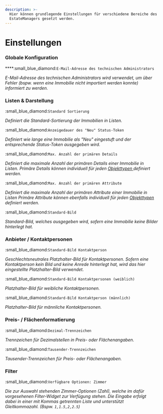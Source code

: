 ```yaml
---
description: >-
  Hier können grundlegende Einstellungen für verschiedene Bereiche des
  EstateManagers gesetzt werden.
---
```


# Einstellungen

### Globale Konfiguration

****:small\_blue\_diamond:`E-Mail-Adresse des technischen Administrators`

_E-Mail-Adresse des technischen Administrators wird verwendet, um über Fehler (bspw. wenn eine Immobilie nicht importiert werden konnte) informiert zu werden._

### Listen & Darstellung

:small\_blue\_diamond:`Standard Sortierung`

_Definiert die Standard-Sortierung der Immobilien in Listen._

:small\_blue\_diamond:`Anzeigedauer des "Neu" Status-Token`

_Definiert wie lange eine Immobilie als "Neu" eingestuft und der entsprechende Status-Token ausgegeben wird._

:small\_blue\_diamond:`Max. Anzahl der primären Details`

_Definiert die maximale Anzahl der primären Details einer Immobilie in Listen. Primäre Details können individuell für jeden_ [_Objekttypen_ ](objekttypen/)_definiert werden._

:small\_blue\_diamond:`Max. Anzahl der primären Attribute`

_Definiert die maximale Anzahl der primären Attribute einer Immobilie in Listen Primäre Attribute können ebenfalls individuell für jeden_ [_Objekttypen_ ](objekttypen/)_definiert werden._

:small\_blue\_diamond:`Standard-Bild`

_Standard-Bild, welches ausgegeben wird, sofern eine Immobilie keine Bilder hinterlegt hat._

### Anbieter / Kontaktpersonen

:small\_blue\_diamond:`Standard-Bild Kontaktperson`

_Geschlechtsneutrales Platzhalter-Bild für Kontaktpersonen. Sofern eine Kontaktperson kein Bild und keine Anrede hinterlegt hat, wird das hier eingestellte Platzhalter-Bild verwendet._

:small\_blue\_diamond:`Standard-Bild Kontaktpersonen (weiblich)`

_Platzhalter-Bild für weibliche Kontaktpersonen._

:small\_blue\_diamond:`Standard-Bild Kontaktperson (männlich)`

_Platzhalter-Bild für männliche Kontaktpersonen._

### Preis- / Flächenformatierung

:small\_blue\_diamond:`Dezimal-Trennzeichen`

_Trennzeichen für Dezimalstellen in Preis- oder Flächenangaben._

:small\_blue\_diamond:`Tausender-Trennzeichen`

_Tausender-Trennzeichen für Preis- oder Flächenangaben._

### Filter

:small\_blue\_diamond:`Verfügbare Optionen: Zimmer`

_Die zur Auswahl stehenden Zimmer-Optionen (Zahl), welche im dafür vorgesehenen Filter-Widget zur Verfügung stehen. Die Eingabe erfolgt dabei in einer mit Kommas getrennten Liste und unterstützt Gleitkommazahl. (Bspw. `1,1.5,2,2.5`)_
